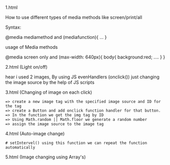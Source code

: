 1.html

How to use different types of media methods
like screen/print/all

Syntax:

@media mediamethod and (mediafunction){
    ...
}


usage of Media methods

@media screen only and (max-width: 640px){
    body{
        background:red;
        ....
    }
}


2.html (Light on/off)

hear i used 2 images, By using JS evenHandlers (onclick())
just changing the image source by the help of JS scripts


3.html (Changing of image on each click)

    => create a new image tag with the specified image source and ID for the tag
    => create a Button and add onclick function handler for that button.
    => In the function we get the img tag by ID
    => Using Math.random || Math.floor we generate a random number
    => assign the image source to the image tag

4.html (Auto-image change)

    # setIntervel() using this function we can repeat the function automatically


5.html (Image changing using Array's)


